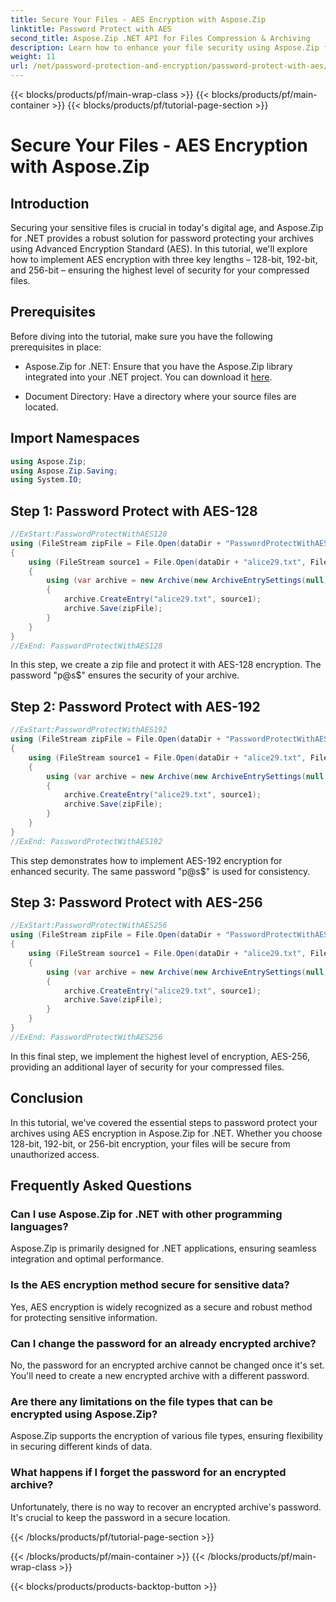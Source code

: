 ```yaml
---
title: Secure Your Files - AES Encryption with Aspose.Zip
linktitle: Password Protect with AES
second_title: Aspose.Zip .NET API for Files Compression & Archiving
description: Learn how to enhance your file security using Aspose.Zip for .NET with AES encryption. Follow our step-by-step guide for optimal protection.
weight: 11
url: /net/password-protection-and-encryption/password-protect-with-aes/
---
```


{{< blocks/products/pf/main-wrap-class >}}
{{< blocks/products/pf/main-container >}}
{{< blocks/products/pf/tutorial-page-section >}}

# Secure Your Files - AES Encryption with Aspose.Zip


## Introduction

Securing your sensitive files is crucial in today's digital age, and Aspose.Zip for .NET provides a robust solution for password protecting your archives using Advanced Encryption Standard (AES). In this tutorial, we'll explore how to implement AES encryption with three key lengths – 128-bit, 192-bit, and 256-bit – ensuring the highest level of security for your compressed files.

## Prerequisites

Before diving into the tutorial, make sure you have the following prerequisites in place:

- Aspose.Zip for .NET: Ensure that you have the Aspose.Zip library integrated into your .NET project. You can download it [here](https://releases.aspose.com/zip/net/).

- Document Directory: Have a directory where your source files are located.

## Import Namespaces

```csharp
using Aspose.Zip;
using Aspose.Zip.Saving;
using System.IO;
```

## Step 1: Password Protect with AES-128

```csharp
//ExStart:PasswordProtectWithAES128
using (FileStream zipFile = File.Open(dataDir + "PasswordProtectWithAES128_out.zip", FileMode.Create))
{
    using (FileStream source1 = File.Open(dataDir + "alice29.txt", FileMode.Open, FileAccess.Read))
    {
        using (var archive = new Archive(new ArchiveEntrySettings(null, new AesEcryptionSettings("p@s$", EncryptionMethod.AES128))))
        {
            archive.CreateEntry("alice29.txt", source1);
            archive.Save(zipFile);
        }
    }
}
//ExEnd: PasswordProtectWithAES128
```

In this step, we create a zip file and protect it with AES-128 encryption. The password "p@s$" ensures the security of your archive.

## Step 2: Password Protect with AES-192

```csharp
//ExStart:PasswordProtectWithAES192
using (FileStream zipFile = File.Open(dataDir + "PasswordProtectWithAES192_out.zip", FileMode.Create))
{
    using (FileStream source1 = File.Open(dataDir + "alice29.txt", FileMode.Open, FileAccess.Read))
    {
        using (var archive = new Archive(new ArchiveEntrySettings(null, new AesEcryptionSettings("p@s$", EncryptionMethod.AES192))))
        {
            archive.CreateEntry("alice29.txt", source1);
            archive.Save(zipFile);
        }
    }
}
//ExEnd: PasswordProtectWithAES192
```

This step demonstrates how to implement AES-192 encryption for enhanced security. The same password "p@s$" is used for consistency.

## Step 3: Password Protect with AES-256

```csharp
//ExStart:PasswordProtectWithAES256
using (FileStream zipFile = File.Open(dataDir + "PasswordProtectWithAES256_out.zip", FileMode.Create))
{
    using (FileStream source1 = File.Open(dataDir + "alice29.txt", FileMode.Open, FileAccess.Read))
    {
        using (var archive = new Archive(new ArchiveEntrySettings(null, new AesEcryptionSettings("p@s$", EncryptionMethod.AES256))))
        {
            archive.CreateEntry("alice29.txt", source1);
            archive.Save(zipFile);
        }
    }
}
//ExEnd: PasswordProtectWithAES256 
```

In this final step, we implement the highest level of encryption, AES-256, providing an additional layer of security for your compressed files.

## Conclusion

In this tutorial, we've covered the essential steps to password protect your archives using AES encryption in Aspose.Zip for .NET. Whether you choose 128-bit, 192-bit, or 256-bit encryption, your files will be secure from unauthorized access.

## Frequently Asked Questions

### Can I use Aspose.Zip for .NET with other programming languages?
Aspose.Zip is primarily designed for .NET applications, ensuring seamless integration and optimal performance.

### Is the AES encryption method secure for sensitive data?
Yes, AES encryption is widely recognized as a secure and robust method for protecting sensitive information.

### Can I change the password for an already encrypted archive?
No, the password for an encrypted archive cannot be changed once it's set. You'll need to create a new encrypted archive with a different password.

### Are there any limitations on the file types that can be encrypted using Aspose.Zip?
Aspose.Zip supports the encryption of various file types, ensuring flexibility in securing different kinds of data.

### What happens if I forget the password for an encrypted archive?
Unfortunately, there is no way to recover an encrypted archive's password. It's crucial to keep the password in a secure location.


{{< /blocks/products/pf/tutorial-page-section >}}

{{< /blocks/products/pf/main-container >}}
{{< /blocks/products/pf/main-wrap-class >}}

{{< blocks/products/products-backtop-button >}}

